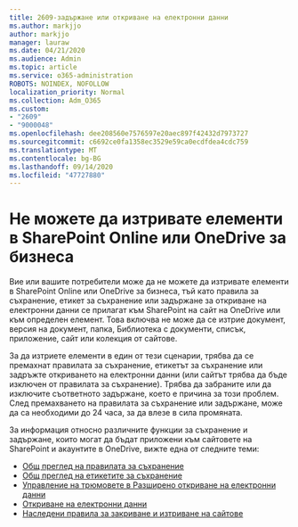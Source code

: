 ```yaml
---
title: 2609-задържане или откриване на електронни данни
ms.author: markjjo
author: markjjo
manager: lauraw
ms.date: 04/21/2020
ms.audience: Admin
ms.topic: article
ms.service: o365-administration
ROBOTS: NOINDEX, NOFOLLOW
localization_priority: Normal
ms.collection: Adm_O365
ms.custom:
- "2609"
- "9000048"
ms.openlocfilehash: dee208560e7576597e20aec897f42432d7973727
ms.sourcegitcommit: c6692ce0fa1358ec3529e59ca0ecdfdea4cdc759
ms.translationtype: MT
ms.contentlocale: bg-BG
ms.lasthandoff: 09/14/2020
ms.locfileid: "47727880"
---
```

# <a name="unable-to-delete-items-in-sharepoint-online-or-onedrive-for-business"></a>Не можете да изтривате елементи в SharePoint Online или OneDrive за бизнеса

Вие или вашите потребители може да не можете да изтривате елементи в SharePoint Online или OneDrive за бизнеса, тъй като правила за съхранение, етикет за съхранение или задържане за откриване на електронни данни се прилагат към SharePoint на сайт на OneDrive или към определен елемент. Това включва не може да се изтрие документ, версия на документ, папка, Библиотека с документи, списък, приложение, сайт или колекция от сайтове. 

За да изтриете елементи в един от тези сценарии, трябва да се премахнат правилата за съхранение, етикетът за съхранение или задръжте откриването на електронни данни (или сайтът трябва да бъде изключен от правилата за съхранение). Трябва да забраните или да изключите съответното задържане, което е причина за този проблем. След премахването на правилата за съхранение или задържане, може да са необходими до 24 часа, за да влезе в сила промяната. 

За информация относно различните функции за съхранение и задържане, които могат да бъдат приложени към сайтовете на SharePoint и акаунтите в OneDrive, вижте една от следните теми:

- [Общ преглед на правилата за съхранение](https://docs.microsoft.com/microsoft-365/compliance/retention-policies)
- [Общ преглед на етикетите за съхранение](https://docs.microsoft.com/microsoft-365/compliance/labels)
- [Управление на трюмовете в Разширено откриване на електронни данни](https://docs.microsoft.com/microsoft-365/compliance/managing-holds)
- [Откриване на електронни данни](https://docs.microsoft.com/microsoft-365/compliance/ediscovery-cases#step-4-place-content-locations-on-hold)
- [Наследени правила за закриване и изтриване на сайтове](https://support.office.com/article/Use-policies-for-site-closure-and-deletion-A8280D82-27FD-48C5-9ADF-8A5431208BA5)